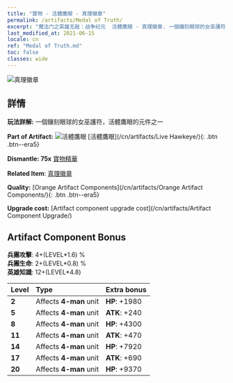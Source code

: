 ```yaml
---
title: "寶物 - 活體鷹眼 - 真理徽章"
permalink: /artifacts/Medal of Truth/
excerpt: "魔法门之英雄无敌：战争纪元  活體鷹眼 - 真理徽章. 一個鑲刻眼球的女巫護符，活體鷹眼的元件之一"
last_modified_at: 2021-06-15
locale: cn
ref: "Medal of Truth.md"
toc: false
classes: wide
---
```


 ![真理徽章](/images/t/artifact_40333.png)



## 詳情

 **玩法詳解:** 一個鑲刻眼球的女巫護符，活體鷹眼的元件之一

 **Part of Artifact:** ![活體鷹眼](/images/t/icon_artifact_33.png) [活體鷹眼](/cn/artifacts/Live Hawkeye/){: .btn .btn--era5}

 **Dismantle: 75x** [寶物精華](/cn/Items/con_905/)

 **Related Item**: [真理徽章](/cn/Items/art_134/)

 **Quality:** [Orange Artifact Components](/cn/artifacts/Orange Artifact Components/){: .btn .btn--era5}

 **Upgrade cost:** [Artifact component upgrade cost](/cn/artifacts/Artifact Component Upgrade/)

## Artifact Component Bonus

  **兵團攻擊**: 4+(LEVEL\*1.6) %<br/>**兵團生命**: 2+(LEVEL\*0.8) %<br/>**英雄知識**: 12+(LEVEL\*4.8)

  |  Level  | Type |    Extra bonus  | 
  |:--------|:-----|:----------------| 
  | **2** | Affects **4-man** unit | **HP**: +1980 | 
  | **5** | Affects **4-man** unit | **ATK**: +240 | 
  | **8** | Affects **4-man** unit | **HP**: +4300 | 
  | **11** | Affects **4-man** unit | **ATK**: +470 | 
  | **14** | Affects **4-man** unit | **HP**: +7920 | 
  | **17** | Affects **4-man** unit | **ATK**: +690 | 
  | **20** | Affects **4-man** unit | **HP**: +9370 | 
